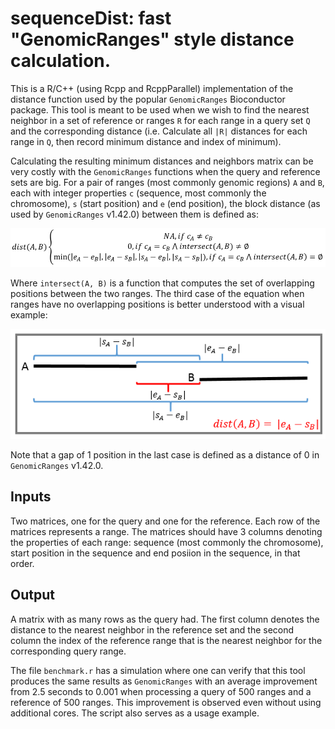 # sequenceDist: fast "GenomicRanges" style distance calculation.

This is a R/C++ (using Rcpp and RcppParallel) implementation of the distance function used by the popular `GenomicRanges` Bioconductor package. This tool is meant to be used when we wish to find the nearest neighbor in a set of reference or ranges `R` for each range in a query set `Q` and the corresponding distance (i.e. Calculate all `|R|` distances for each range in `Q`, then record minimum distance and index of minimum).

Calculating the resulting minimum distances and neighbors matrix can be very costly with the `GenomicRanges` functions when the query and reference sets are big. For a pair of ranges (most commonly genomic regions) `A` and `B`, each with integer properties `c` (sequence, most commonly the chromosome), `s` (start position) and `e` (end position), the block distance (as used by `GenomicRanges` v1.42.0) between them is defined as:

![formula](distFormula.png?raw=true)

Where `intersect(A, B)` is a function that computes the set of overlapping positions between the two ranges. The third case of the equation when ranges have no overlapping positions is better understood with a visual example:

![dist](nonOverlapDist.png?raw=true)

Note that a gap of 1 position in the last case is defined as a distance of 0 in `GenomicRanges` v1.42.0.

## Inputs
Two matrices, one for the query and one for the reference. Each row of the matrices represents a range. The matrices should have 3 columns denoting the properties of each range: sequence (most commonly the chromosome), start position in the sequence and end posiion in the sequence, in that order.

## Output
A matrix with as many rows as the query had. The first column denotes the distance to the nearest neighbor in the reference set and the second column the index of the reference range that is the nearest neighbor for the corresponding query range.

The file `benchmark.r` has a simulation where one can verify that this tool produces the same results as `GenomicRanges` with an average improvement from 2.5 seconds to 0.001 when processing a query of 500 ranges and a reference of 500 ranges. This improvement is observed even without using additional cores. The script also serves as a usage example.
